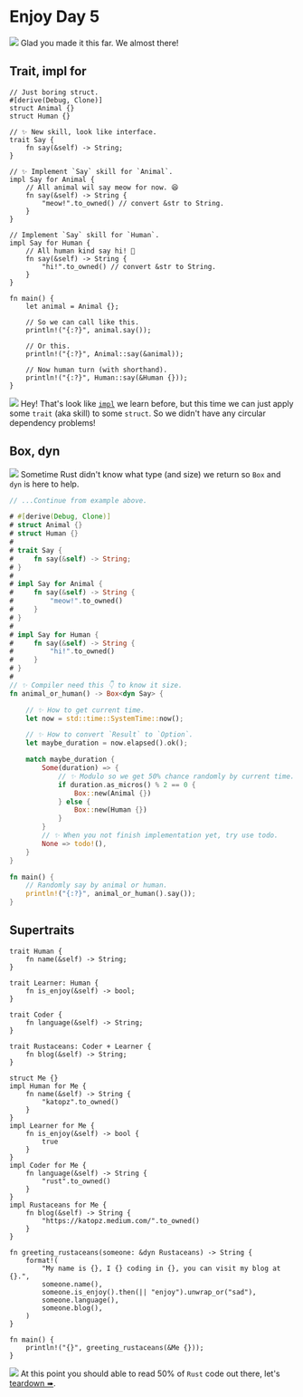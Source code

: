 # Enjoy Day 5

![](/assets/kat.png) Glad you made it this far. We almost there!

## Trait, impl for

```rust,editable
// Just boring struct.
#[derive(Debug, Clone)]
struct Animal {}
struct Human {}

// ✨ New skill, look like interface.
trait Say {
    fn say(&self) -> String;
}

// ✨ Implement `Say` skill for `Animal`.
impl Say for Animal {
    // All animal wil say meow for now. 😆
    fn say(&self) -> String {
        "meow!".to_owned() // convert &str to String.
    }
}

// Implement `Say` skill for `Human`.
impl Say for Human {
    // All human kind say hi! 🤘
    fn say(&self) -> String {
        "hi!".to_owned() // convert &str to String.
    }
}

fn main() {
    let animal = Animal {};

    // So we can call like this.
    println!("{:?}", animal.say());

    // Or this.
    println!("{:?}", Animal::say(&animal));

    // Now human turn (with shorthand).
    println!("{:?}", Human::say(&Human {}));
}
```

![](/assets/duck.png) Hey! That's look like [`impl`](enjoy3.md) we learn before, but this time we can just apply some `trait` (aka skill) to some `struct`. So we didn't have any circular dependency problems!

## Box, dyn

![](/assets/kat.png) Sometime Rust didn't know what type (and size) we return so `Box` and `dyn` is here to help.

```rust
// ...Continue from example above.

# #[derive(Debug, Clone)]
# struct Animal {}
# struct Human {}
#
# trait Say {
#     fn say(&self) -> String;
# }
#
# impl Say for Animal {
#     fn say(&self) -> String {
#         "meow!".to_owned()
#     }
# }
#
# impl Say for Human {
#     fn say(&self) -> String {
#         "hi!".to_owned()
#     }
# }
#
// ✨ Compiler need this 👇 to know it size.
fn animal_or_human() -> Box<dyn Say> {

    // ✨ How to get current time.
    let now = std::time::SystemTime::now();

    // ✨ How to convert `Result` to `Option`.
    let maybe_duration = now.elapsed().ok();

    match maybe_duration {
        Some(duration) => {
            // ✨ Modulo so we get 50% chance randomly by current time.
            if duration.as_micros() % 2 == 0 {
                Box::new(Animal {})
            } else {
                Box::new(Human {})
            }
        }
        // ✨ When you not finish implementation yet, try use todo.
        None => todo!(),
    }
}

fn main() {
    // Randomly say by animal or human.
    println!("{:?}", animal_or_human().say());
}
```

## Supertraits

```rust,editable
trait Human {
    fn name(&self) -> String;
}

trait Learner: Human {
    fn is_enjoy(&self) -> bool;
}

trait Coder {
    fn language(&self) -> String;
}

trait Rustaceans: Coder + Learner {
    fn blog(&self) -> String;
}

struct Me {}
impl Human for Me {
    fn name(&self) -> String {
        "katopz".to_owned()
    }
}
impl Learner for Me {
    fn is_enjoy(&self) -> bool {
        true
    }
}
impl Coder for Me {
    fn language(&self) -> String {
        "rust".to_owned()
    }
}
impl Rustaceans for Me {
    fn blog(&self) -> String {
        "https://katopz.medium.com/".to_owned()
    }
}

fn greeting_rustaceans(someone: &dyn Rustaceans) -> String {
    format!(
        "My name is {}, I {} coding in {}, you can visit my blog at {}.",
        someone.name(),
        someone.is_enjoy().then(|| "enjoy").unwrap_or("sad"),
        someone.language(),
        someone.blog(),
    )
}

fn main() {
    println!("{}", greeting_rustaceans(&Me {}));
}
```

![](/assets/kat.png) At this point you should able to read 50% of `Rust` code out there, let's [teardown ➠](./teardown.md).
